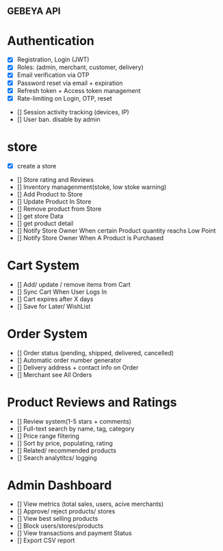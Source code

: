 ## GEBEYA API

# Authentication
 - [x] Registration, Login (JWT)
 - [x] Roles: (admin, merchant, customer, delivery)
 - [x] Email verification via OTP
 - [x] Password reset via email + expiration
 - [x] Refresh token + Access token management
 - [x] Rate-limiting on Login, OTP, reset
 - [] Session activity tracking (devices, IP)
 - [] User ban. disable by admin

# store 
  - [x] create a store
  - [] Store rating and Reviews
  - [] Inventory managenment(stoke, low stoke warning)
  - [] Add Product to Store
  - [] Update Product In Store
  - [] Remove product from Store 
  - [] get store Data
  - [] get product detail 
  - [] Notify Store Owner When certain Product quantity reachs Low Point
  - [] Notify Store Owner When A Product is Purchased

# Cart System
  - [] Add/ update / remove items from Cart
  - [] Sync Cart When User Logs In
  - [] Cart expires after X days
  - [] Save for Later/ WishList

# Order System
  - [] Order status (pending, shipped, delivered, cancelled)
  - [] Automatic order number generator
  - [] Delivery address + contact info on Order
  - [] Merchant see All Orders

# Product Reviews and Ratings
  - [] Review system(1-5 stars + comments)
  - [] Full-text search by name, tag, category
  - [] Price range filtering
  - [] Sort by price, populating, rating
  - [] Related/ recommended products
  - [] Search analytitcs/ logging

# Admin Dashboard
  - [] View metrics (total sales, users, acive merchants)
  - [] Approve/ reject products/ stores
  - [] View best selling products
  - [] Block users/stores/products
  - [] View transactions and payment Status
  - [] Export CSV report


<!-- # Customer
  [] register
  [] search store
  [] search product
  [] send email when purchase made
  [] make a purchase 
  [] add  -->
